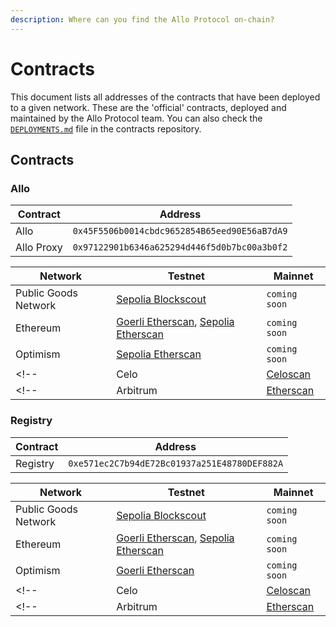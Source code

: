 ```yaml
---
description: Where can you find the Allo Protocol on-chain?
---
```


# Contracts

This document lists all addresses of the contracts that have been deployed to
a given network. These are the 'official' contracts, deployed and maintained by
the Allo Protocol team. You can also check the
[`DEPLOYMENTS.md`](https://github.com/allo-protocol/allo-v2/blob/main/contracts/DEPLOYMENTS.md)
file in the contracts repository.

## Contracts

### Allo

| Contract | Address |
| --- | --- |
| Allo | `0x45F5506b0014cbdc9652854B65eed90E56aB7dA9` |
| Allo Proxy | `0x97122901b6346a625294d446f5d0b7bc00a3b0f2` |

| Network | Testnet | Mainnet |
| ---  | ---  | ---  |
| Public Goods Network  | [Sepolia Blockscout](https://explorer.sepolia.publicgoods.network/address/0x97122901b6346a625294d446f5d0b7bc00a3b0f2)  | `coming soon` |
| Ethereum  | [Goerli Etherscan](https://goerli.etherscan.io/address/0x97122901b6346a625294d446f5d0b7bc00a3b0f2), [Sepolia Etherscan](https://sepolia.etherscan.io/address/0x97122901b6346a625294d446f5d0b7bc00a3b0f2)  | `coming soon` |
| Optimism | [Sepolia Etherscan](https://goerli-optimism.etherscan.io/address/0x97122901b6346a625294d446f5d0b7bc00a3b0f2)  | `coming soon` |
<!-- | Celo | [Celoscan]()  | `coming soon` | -->
<!-- | Arbitrum | [Etherscan]()  | `coming soon` | -->

### Registry

| Contract | Address |
| --- | --- |
| Registry | `0xe571ec2C7b94dE72Bc01937a251E48780DEF882A` |

| Network | Testnet | Mainnet |
| ---  | ---  | ---  |
| Public Goods Network  | [Sepolia Blockscout](https://explorer.sepolia.publicgoods.network/address/0xe571ec2C7b94dE72Bc01937a251E48780DEF882A)  | `coming soon` |
| Ethereum  | [Goerli Etherscan](https://goerli.etherscan.io/address/0xe571ec2C7b94dE72Bc01937a251E48780DEF882A), [Sepolia Etherscan](https://sepolia.etherscan.io/address/0xe571ec2C7b94dE72Bc01937a251E48780DEF882A)  | `coming soon` |
| Optimism  | [Goerli Etherscan](https://goerli-optimism.etherscan.io/address/0xe571ec2C7b94dE72Bc01937a251E48780DEF882A)  | `coming soon` |
<!-- | Celo | [Celoscan]()  | `coming soon` | -->
<!-- | Arbitrum | [Etherscan]()  | `coming soon` | -->
